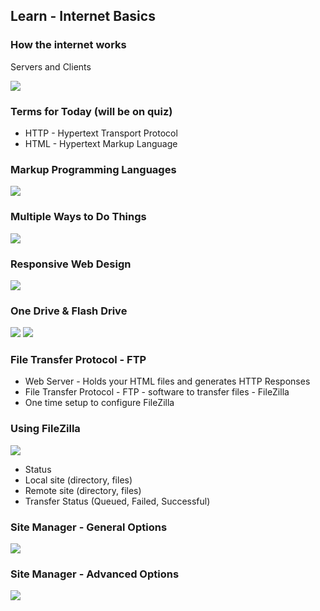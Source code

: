 ## Learn - Internet Basics


### How the internet works
Servers and Clients

![](img/3-1.png)

### Terms for Today (will be on quiz)
* HTTP - Hypertext Transport Protocol
* HTML - Hypertext Markup Language

### Markup Programming Languages

![](img/1-1.png)

### Multiple Ways to Do Things

![](img/1-2.png)

### Responsive Web Design

![](img/1-3.png)

### One Drive & Flash Drive

![](img/1-5.png)
![](img/1-4.png)

### File Transfer Protocol - FTP
* Web Server - Holds your HTML files and generates HTTP Responses
* File Transfer Protocol - FTP - software to transfer files  - FileZilla
* One time setup to configure FileZilla

### Using FileZilla

![](img/1-12.png)

* Status
* Local site (directory, files)
* Remote site (directory, files)
* Transfer Status (Queued, Failed, Successful)

### Site Manager - General Options

![](img/1-11.png)

### Site Manager - Advanced Options

![](img/1-10.png)
